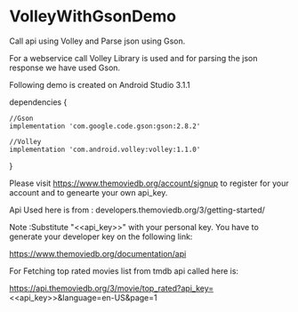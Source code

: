 # VolleyWithGsonDemo

Call api using Volley and Parse json using Gson.

For a webservice call Volley Library is used and for parsing the json response we have used Gson.

Following demo is created on Android Studio 3.1.1

dependencies {

    //Gson
    implementation 'com.google.code.gson:gson:2.8.2'

    //Volley
    implementation 'com.android.volley:volley:1.1.0'
}

Please visit https://www.themoviedb.org/account/signup to register for your account and to genearte your own api_key.

Api Used here is from :
developers.themoviedb.org/3/getting-started/

Note :Substitute "<<api_key>>" with your personal key. You have to generate your developer key on the 
following link:

https://www.themoviedb.org/documentation/api

For Fetching top rated movies list from tmdb api called here is:

https://api.themoviedb.org/3/movie/top_rated?api_key=<<api_key>>&language=en-US&page=1

